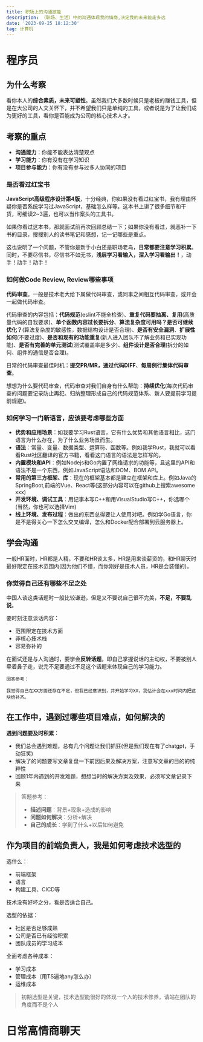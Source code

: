 ```yaml
---
title: 职场上的沟通技能
description: （职场、生活）中的沟通体现我的情商,决定我的未来能走多远
date: '2023-09-25 18:12:30'
tag: 计算机
---
```


# 程序员

## 为什么考察

看你本人的**综合素质，未来可塑性**。虽然我们大多数时候只是老板的赚钱工具，但是在大公司的人文关怀下，并不希望我们只是单纯的工具，或者说是为了让我们成为更好的工具，看你是否能成为公司的核心技术人才。

## 考察的重点

- **沟通能力**：你能不能表达清楚观点
- **学习能力**：你有没有在学习知识
- **项目参与能力**：你有没有参与过多人协同的项目

### 是否看过红宝书

**JavaScript高级程序设计第4版**，十分经典，你如果没有看过红宝书，我有理由怀疑你是否系统学习过JavaScript，基础怎么样等。这本书上讲了很多细节和干货，可细读2~3遍，也可以当作案头的工具书。

如果你看过这本书，那就面试前再次回顾总结一下；如果你没有看过，就恶补一下书的目录，搜搜别人的读书笔记和感想，记一记哪些是重点。

这也说明了一个问题，不管你是新手小白还是职场老鸟，**日常都要注意学习积累**。同时，不要尽信书，尽信书不如无书，**浅层学习看输入，深入学习看输出！**，动手！动手！动手！

### 如何做Code Review, Review哪些事项

**代码审查**。一般是技术老大给下属做代码审查，或同事之间相互代码审查，或开会一起做代码审查。

代码审查的内容包括：**代码规范**(eslint不能全检查)、**重复代码要抽离、复用**(高质量代码的自我要求)、**单个函数内容过长要拆分**、**算法复杂度可用吗？是否可继续优化？**(算法复杂度的敏感性，数据结构设计是否合理)、**是否有安全漏洞**、**扩展性如何**(不要过度)、**是否和现有的功能重复**(新人进入团队不了解业务和已实现功能)、**是否有完善的单元测试**(测试覆盖率是多少)、**组件设计是否合理**(拆分的如何、组件的通信是否合理)。

日常的代码审查最佳时机：**提交PR/MR，通过代码DIFF**、**每周例行集体代码审查**。

想想为什么要代码审查，代码审查对我们自身有什么帮助：**持续优化**(每次代码审查的问题要记录防止再犯、归纳整理形成自己的代码规范体系、新人要提前学习提前规避)。

### 如何学习一门新语言，应该要考虑哪些方面

- **优势和应用场景**：如我要学习Rust语言，它有什么优势和其他语言相比，这门语言为什么存在，为了什么业务场景而生。
- **语法**：常量、变量、数据类型、运算符、函数等。例如我学Rust，我就可以看看Rust社区翻译的官方书籍，看看这门语言的语法是怎样写的。
- **内置模块和API**：例如Nodejs和Go内置了网络请求的功能等，且这里的API和语法不是一个东西，例如JavaScript语法和DOM、BOM API。
- **常用的第三方框架、库**：现在的框架基本都是建立在框架和库上。例如Java的SpringBoot,前端的Vue、React等(这部分内容可以在github上搜索awesome xxx)
- **开发环境、调试工具**：用记事本写C++和用VisualStudio写C++，你选哪个(当然，你也可以选择Vim)
- **线上环境、发布过程**：做出的东西总得要让人使用对吧。例如学Go语言，你是不是得关心一下怎么交叉编译，怎么和Docker配合部署到云服务器上。

## 学会沟通

一般HR面时，HR都是人精，不要和HR谈太多，HR是用来谈薪资的，和HR聊天时最好限定在技术范围内(因为他们不懂，而你刚好是技术人员，HR是会装懂的)。

### 你觉得自己还有哪些不足之处

中国人谈这类话题时一般比较谦逊，但是又不要说自己很不完美，**不足，不要乱说**。

要时刻注意谈话内容：
- 范围限定在技术方面
- 非核心技术栈
- 容易弥补的

在面试还是与人沟通时，要学会**反转话题**，即自己掌握说话的主动权，不要被别人牵着鼻子走，说完不足要通过不足这个话题来体现自己的学习能力。

```
回答参考：

我觉得自己在XX方面还存在不足，但我已经意识到，并开始学习XX，我估计会在xxx时间内把这块给补齐。
```

## 在工作中，遇到过哪些项目难点，如何解决的

**遇到问题要及时积累**：
- 我们总会遇到难题，总有几个问题让我们抓狂(但是我们现在有了chatgpt，手动狂笑)
- 解决了的问题要写文章复盘一下前因后果及解决方案，注意写文章的目的的纯粹性
- 回顾1年内遇到的开发难题，想想当时的解决方案及效果，必须写文章记录下来

> 答题参考：  
> - **描述问题**：背景+现象+造成的影响
> - **问题如何解决**：分析+解决
> - **自己的成长**：学到了什么+以后如何避免

## 作为项目的前端负责人，我是如何考虑技术选型的

选什么：
- 前端框架
- 语言
- 构建工具、CICD等

技术没有好坏之分，看是否适合自己。

选型的依据：
- 社区是否足够成熟
- 公司是否已有经验积累
- 团队成员的学习成本

全面考虑各种成本：
- 学习成本
- 管理成本（用TS遍地any怎么办）
- 运维成本

> 初期选型是关键，技术选型能很好的体现一个人的技术修养，请站在团队的角度而不是个人

# 日常高情商聊天
